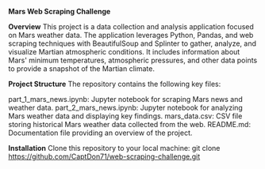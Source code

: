 **Mars Web Scraping Challenge**

**Overview**
This project is a data collection and analysis application focused on Mars weather data. The application leverages Python, Pandas, and web scraping techniques with BeautifulSoup and Splinter to gather, analyze, and visualize Martian atmospheric conditions. It includes information about Mars' minimum temperatures, atmospheric pressures, and other data points to provide a snapshot of the Martian climate.

**Project Structure**
The repository contains the following key files:

part_1_mars_news.ipynb: Jupyter notebook for scraping Mars news and weather data.
part_2_mars_news.ipynb: Jupyter notebook for analyzing Mars weather data and displaying key findings.
mars_data.csv: CSV file storing historical Mars weather data collected from the web.
README.md: Documentation file providing an overview of the project.


**Installation**
Clone this repository to your local machine: git clone [https://github.com/CaptDon71/web-scraping-challenge.git
](https://github.com/CaptDon71/web-scraping-challenge.git)
